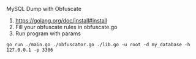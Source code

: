 MySQL Dump with Obfuscate

1. https://golang.org/doc/install#install
2. Fill your obfuscate rules in obfuscate.go
3. Run program with params
```
go run ./main.go ./obfuscator.go ./lib.go -u root -d my_database -h 127.0.0.1 -p 3306
```